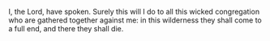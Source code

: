 I, the Lord, have spoken. Surely this will I do to all this wicked congregation who are gathered together against me: in this wilderness they shall come to a full end, and there they shall die.
